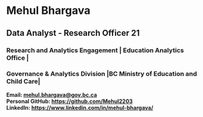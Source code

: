 # Mehul Bhargava
## Data Analyst - Research Officer 21 
### Research and Analytics Engagement | Education Analytics Office | 
### Governance & Analytics Division |BC Ministry of Education and Child Care|

**Email: mehul.bhargava@gov.bc.ca**  
**Personal GitHub: https://github.com/Mehul2203**  
**LinkedIn: https://www.linkedin.com/in/mehul-bhargava/**
